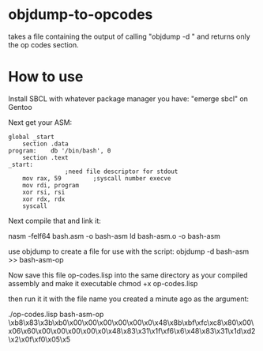 # objdump-to-opcodes
takes a file containing the output of calling "objdump -d <asm file>" and returns only the op codes section.

<h1> How to use </h1>
Install SBCL with whatever package manager you have:
"emerge sbcl" on Gentoo

Next get your ASM:
```
global _start
	section .data
program:	db '/bin/bash', 0
	section .text
_start:
				;need file descriptor for stdout
	mov rax, 59 		;syscall number execve
	mov rdi, program             
	xor rsi, rsi
	xor rdx, rdx
	syscall
```


Next compile that and link it:

nasm -felf64 bash.asm -o bash-asm
ld bash-asm.o -o bash-asm

use objdump to create a file for use with the script:
objdump -d bash-asm >> bash-asm-op


Now save this file op-codes.lisp into the same directory as your compiled assembly and make it executable
chmod +x op-codes.lisp

then run it it with the file name you created a minute ago as the argument:

./op-codes.lisp bash-asm-op
\xb8\x83\x3b\xb0\x00\x00\x00\x00\x00\x0\x48\x8b\xbf\xfc\xc8\x80\x00\x06\x60\x00\x00\x00\x00\x0\x48\x83\x31\x1f\xf6\x6\x48\x83\x31\x1d\xd2\x2\x0f\xf0\x05\x5





